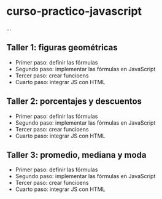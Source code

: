 # curso-practico-javascript

...

## Taller 1: figuras geométricas

- Primer paso: definir las fórmulas
- Segundo paso: implementar las fórmulas en JavaScript
- Tercer paso: crear funcioens
- Cuarto paso: integrar JS con HTML

## Taller 2: porcentajes y descuentos

- Primer paso: definir las fórmulas
- Segundo paso: implementar las fórmulas en JavaScript
- Tercer paso: crear funcioens
- Cuarto paso: integrar JS con HTML

## Taller 3: promedio, mediana y moda

- Primer paso: definir las fórmulas
- Segundo paso: implementar las fórmulas en JavaScript
- Tercer paso: crear funcioens
- Cuarto paso: integrar JS con HTML